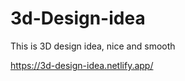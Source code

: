 # 3d-Design-idea  

This is 3D design idea, nice and smooth                             

https://3d-design-idea.netlify.app/   
